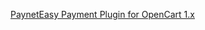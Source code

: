 [PaynetEasy Payment Plugin for OpenCart 1.x](https://github.com/annihilatoratm/opencart-doc/blob/main/documentation/doc-eng.md)
